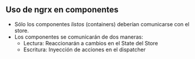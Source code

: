 ## Uso de ngrx en componentes

- Sólo los componentes *listos* (containers) deberían comunicarse con el store.
- Los componentes se comunicarán de dos maneras:
    - Lectura: Reaccionarán a cambios en el State del Store
    - Escritura: Inyección de acciones en el dispatcher


